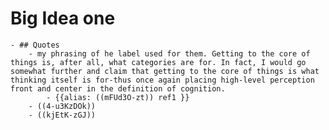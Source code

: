 # Big Idea one
    - ## Quotes
        - my phrasing of he label used for them. Getting to the core of things is, after all, what categories are for. In fact, I would go somewhat further and claim that getting to the core of things is what thinking itself is for-thus once again placing high-level perception front and center in the definition of cognition.
            - {{alias: ((mFUd3O-zt)) ref1 }}
        - ((4-u3KzDOk))
        - ((kjEtK-zGJ))
